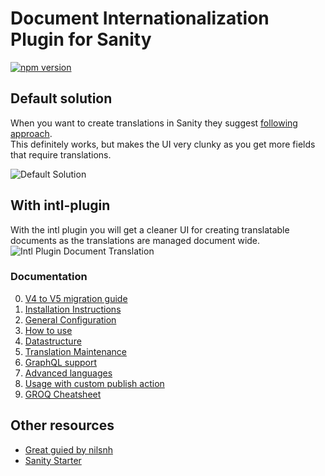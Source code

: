 # Document Internationalization Plugin for Sanity
[![npm version](https://img.shields.io/npm/v/sanity-plugin-intl-input.svg?style=flat)](https://www.npmjs.com/package/sanity-plugin-intl-input)

<!-- ## !! Breaking Change for V5
**The ID structure for translated documents has changed. Your queries against Sanity will continue to work until you use the maintenance tab (new in V5) to update the ID structure.
The change was made to improve the querying structure and to make better use of GROQ. The new structure looks as follows `i18n.{baselanguage-document-id}.{language}`. This means you could query all translations for a document as follows `*[_id in path("i18n.{baselanguage-document-id}.*")]`. This vastly improves the querying experience.** -->

## Default solution
When you want to create translations in Sanity they suggest [following approach](https://www.sanity.io/docs/localization).  
This definitely works, but makes the UI very clunky as you get more fields that require translations.  

![Default Solution](https://raw.githubusercontent.com/sanity-io/document-internationalization/main/docs/img/default-solution.gif)  

## With intl-plugin
With the intl plugin you will get a cleaner UI for creating translatable documents as the translations are managed document wide.  
![Intl Plugin Document Translation](https://raw.githubusercontent.com/sanity-io/document-internationalization/main/docs/img/intl-plugin-document.gif)

### Documentation
0. [V4 to V5 migration guide](docs/v4-v5-migration.md)
1. [Installation Instructions](docs/installation.md)
2. [General Configuration](docs/general-configuration.md)
3. [How to use](docs/usage-intl-doc.md)
4. [Datastructure](docs/datastructure-intl-doc.md)
5. [Translation Maintenance](docs/translation-maintenance.md)
6. [GraphQL support](docs/graphql-intl-doc.md)
7. [Advanced languages](docs/advanced-languages.md)
8. [Usage with custom publish action](docs/usage-with-custom-publish.md)
9. [GROQ Cheatsheet](/docs/groq-cheatsheet.md)

## Other resources
* [Great guied by nilsnh](https://nilsnh.no/2021/08/22/guide-localizing-sanity-cms-with-the-intl-input-plugin/)
* [Sanity Starter](https://www.sanity.io/create?template=sanity-io%2Fsanity-template-translation-examples)
